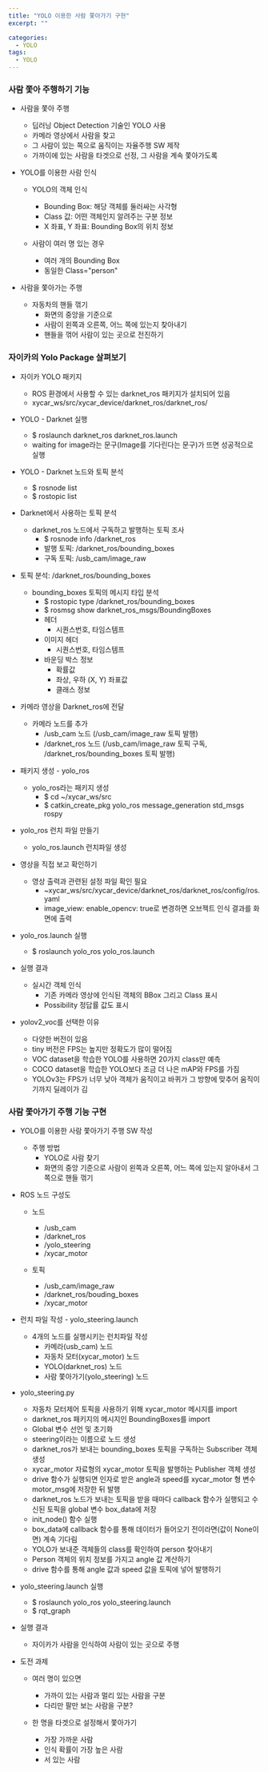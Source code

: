 ```yaml
---
title: "YOLO 이용한 사람 쫓아가기 구현"
excerpt: ""

categories:
  - YOLO
tags:
  - YOLO
---
```

### 사람 쫓아 주행하기 기능
- 사람을 쫓아 주행
  - 딥러닝 Object Detection 기술인 YOLO 사용
  - 카메라 영상에서 사람을 찾고
  - 그 사람이 있는 쪽으로 움직이는 자율주행 SW 제작
  - 가까이에 있는 사람을 타겟으로 선정, 그 사람을 계속 쫓아가도록
  
- YOLO를 이용한 사람 인식
  - YOLO의 객체 인식
    - Bounding Box: 해당 객체를 둘러싸는 사각형
    - Class 값: 어떤 객체인지 알려주는 구분 정보
    - X 좌표, Y 좌표: Bounding Box의 위치 정보

  - 사람이 여러 명 있는 경우
    - 여러 개의 Bounding Box
    - 동일한 Class="person"
  
- 사람을 쫓아가는 주행
  - 자동차의 핸들 꺾기
    - 화면의 중앙을 기준으로
    - 사람이 왼쪽과 오른쪽, 어느 쪽에 있는지 찾아내기 
    - 핸들을 꺾어 사람이 있는 곳으로 전진하기
  
### 자이카의 Yolo Package 살펴보기
- 자이카 YOLO 패키지
  - ROS 환경에서 사용할 수 있는 darknet_ros 패키지가 설치되어 있음
  - xycar_ws/src/xycar_device/darknet_ros/darknet_ros/
  
- YOLO - Darknet 실행
  - $ roslaunch darknet_ros darknet_ros.launch
  - waiting for image라는 문구(Image를 기다린다는 문구)가 뜨면 성공적으로 실행

- YOLO - Darknet 노드와 토픽 분석
  - $ rosnode list
  - $ rostopic list
  
- Darknet에서 사용하는 토픽 분석
  - darknet_ros 노드에서 구독하고 발행하는 토픽 조사
    - $ rosnode info /darknet_ros
    - 발행 토픽: /darknet_ros/bounding_boxes
    - 구독 토픽: /usb_cam/image_raw
  
- 토픽 분석: /darknet_ros/bounding_boxes
  - bounding_boxes 토픽의 메시지 타입 분석
    - $ rostopic type /darknet_ros/bounding_boxes
    - $ rosmsg show darknet_ros_msgs/BoundingBoxes
    - 헤더
      - 시퀀스번호, 타임스템프  
    - 이미지 헤더
      - 시퀀스번호, 타임스템프  
    - 바운딩 박스 정보
      - 확률값
      - 좌상, 우하 (X, Y) 좌표값
      - 클래스 정보  
  
- 카메라 영상을 Darknet_ros에 전달
  - 카메라 노드를 추가
    - /usb_cam 노드 (/usb_cam/image_raw 토픽 발행)
    - /darknet_ros 노드 (/usb_cam/image_raw 토픽 구독, /darknet_ros/bounding_boxes 토픽 발행)
  
- 패키지 생성 - yolo_ros
  - yolo_ros라는 패키지 생성
    - $ cd ~/xycar_ws/src
    - $ catkin_create_pkg yolo_ros message_generation std_msgs rospy 
  
- yolo_ros 런치 파일 만들기
  - yolo_ros.launch 런치파일 생성
  
- 영상을 직접 보고 확인하기
  - 영상 출력과 관련된 설정 파일 확인 필요
    - ~xycar_ws/src/xycar_device/darknet_ros/darknet_ros/config/ros.yaml
    - image_view: enable_opencv: true로 변경하면 오브젝트 인식 결과를 화면에 출력
  
- yolo_ros.launch 실행
  - $ roslaunch yolo_ros yolo_ros.launch
  
- 실행 결과
  - 실시간 객체 인식
    - 기존 카메라 영상에 인식된 객체의 BBox 그리고 Class 표시
    - Possibility 정답률 값도 표시
  
- yolov2_voc를 선택한 이유
  - 다양한 버전이 있음
  - tiny 버전은 FPS는 높지만 정확도가 많이 떨어짐
  - VOC dataset을 학습한 YOLO를 사용하면 20가지 class만 예측
  - COCO dataset을 학습한 YOLO보다 조금 더 나은 mAP와 FPS를 가짐
  - YOLOv3는 FPS가 너무 낮아 객체가 움직이고 바퀴가 그 방향에 맞추어 움직이기까지 딜레이가 김
  
### 사람 쫓아가기 주행 기능 구현
- YOLO를 이용한 사람 쫓아가기 주행 SW 작성
  - 주행 방법
    - YOLO로 사람 찾기
    - 화면의 중앙 기준으로 사람이 왼쪽과 오른쪽, 어느 쪽에 있는지 알아내서 그쪽으로 핸들 꺾기
  
- ROS 노드 구성도
  - 노드
    - /usb_cam
    - /darknet_ros
    - /yolo_steering
    - /xycar_motor
  
  - 토픽
    - /usb_cam/image_raw
    - /darknet_ros/bouding_boxes
    - /xycar_motor
  
- 런치 파일 작성 - yolo_steering.launch
  - 4개의 노드를 실행시키는 런치파일 작성
    - 카메라(usb_cam) 노드
    - 자동차 모터(xycar_motor) 노드
    - YOLO(darknet_ros) 노드
    - 사람 쫓아가기(yolo_steering) 노드
  
- yolo_steering.py
  - 자동차 모터제어 토픽을 사용하기 위해 xycar_motor 메시지를 import
  - darknet_ros 패키지의 메시지인 BoundingBoxes를 import
  - Global 변수 선언 및 초기화
  - steering이라는 이름으로 노드 생성
  - darknet_ros가 보내는 bounding_boxes 토픽을 구독하는 Subscriber 객체 생성
  - xycar_motor 자료형의 xycar_motor 토픽을 발행하는 Publisher 객체 생성
  - drive 함수가 실행되면 인자로 받은 angle과 speed를 xycar_motor 형 변수 motor_msg에 저장한 뒤 발행
  - darknet_ros 노드가 보내는 토픽을 받을 때마다 callback 함수가 실행되고 수신된 토픽을 global 변수 box_data에 저장
  - init_node() 함수 실행
  - box_data에 callback 함수를 통해 데이터가 들어오기 전이라면(값이 None이면) 계속 기다림
  - YOLO가 보내준 객체들의 class를 확인하여 person 찾아내기
  - Person 객체의 위치 정보를 가지고 angle 값 계산하기
  - drive 함수를 통해 angle 값과 speed 값을 토픽에 넣어 발행하기
  
- yolo_steering.launch 실행
  - $ roslaunch yolo_ros yolo_steering.launch
  - $ rqt_graph
  
- 실행 결과
  - 자이카가 사람을 인식하여 사람이 있는 곳으로 주행
  
- 도전 과제
  - 여러 명이 있으면
    - 가까이 있는 사람과 멀리 있는 사람을 구분
    - 다리만 팔만 보는 사람을 구분?
  
  - 한 명을 타겟으로 설정해서 쫓아가기
    - 가장 가까운 사람
    - 인식 확률이 가장 높은 사람
    - 서 있는 사람